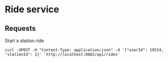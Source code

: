# Ride service

## Requests

Start a station ride

    curl -XPOST -H "Content-Type: application/json" -d '{"userId": 19534, "stationId": 1}' 'http://localhost:8082/api/rides'

